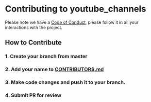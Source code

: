 # Contributing to youtube_channels

Please note we have a [Code of Conduct](CODE_OF_CONDUCT.md), please follow it in all your interactions with the project.

## How to Contribute

### 1. Create your branch from master

### 2. Add your name to [CONTRIBUTORS.md](CONTRIBUTORS.md)

### 3. Make code changes and push it to your branch.

### 4. Submit PR for review